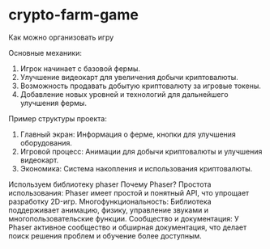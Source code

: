 # crypto-farm-game
Как можно организовать игру

Основные механики:

1. Игрок начинает с базовой фермы.
2. Улучшение видеокарт для увеличения добычи криптовалюты.
3. Возможность продавать добытую криптовалюту за игровые токены.
4. Добавление новых уровней и технологий для дальнейшего улучшения фермы.

Пример структуры проекта:

1. Главный экран: Информация о ферме, кнопки для улучшения оборудования.
2. Игровой процесс: Анимации для добычи криптовалюты и улучшения видеокарт.
3. Экономика: Система накопления и использования криптовалюты.

Используем библиотеку phaser
Почему Phaser?
Простота использования: Phaser имеет простой и понятный API, что упрощает разработку 2D-игр.
Многофункциональность: Библиотека поддерживает анимацию, физику, управление звуками и многопользовательские функции.
Сообщество и документация: У Phaser активное сообщество и обширная документация, что делает поиск решения проблем и обучение более доступным.